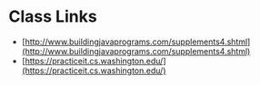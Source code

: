 # Class Links

* [http://www.buildingjavaprograms.com/supplements4.shtml](http://www.buildingjavaprograms.com/supplements4.shtml)
* [https://practiceit.cs.washington.edu/](https://practiceit.cs.washington.edu/)